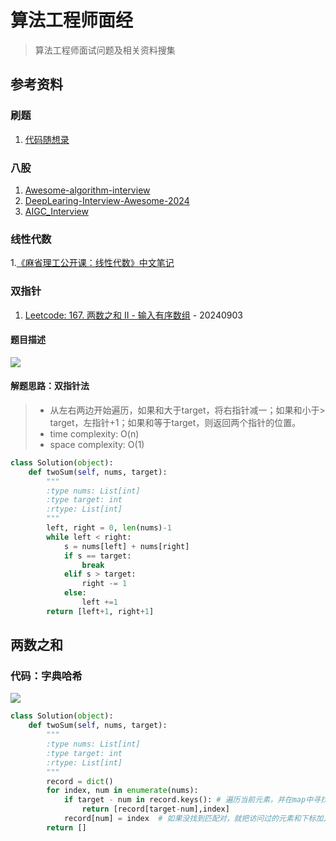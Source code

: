 # 算法工程师面经

> 算法工程师面试问题及相关资料搜集

## 参考资料

### 刷题

1. [代码随想录](https://programmercarl.com/)

### 八股

1. [Awesome-algorithm-interview](https://github.com/lcylmhlcy/Awesome-algorithm-interview/tree/master)
2. [DeepLearing-Interview-Awesome-2024](https://github.com/315386775/DeepLearing-Interview-Awesome-2024)
3. [AIGC_Interview](https://github.com/EmbraceAGI/AIGC_Interview)

### 线性代数

1.[《麻省理工公开课：线性代数》中文笔记](https://github.com/MLNLP-World/MIT-Linear-Algebra-Notes)






### 双指针
1. [Leetcode: 167. 两数之和 II - 输入有序数组](https://leetcode.cn/problems/two-sum-ii-input-array-is-sorted/description/) - 20240903

#### 题目描述

![](https://ossjiyaoliu.oss-cn-beijing.aliyuncs.com/uPic/B7k1v5.png)

#### 解题思路：**双指针法**
> - 从左右两边开始遍历，如果和大于target，将右指针减一；如果和小于> target，左指针+1；如果和等于target，则返回两个指针的位置。
> - time complexity: O(n)
> - space complexity: O(1)

```python
class Solution(object):
    def twoSum(self, nums, target):
        """
        :type nums: List[int]
        :type target: int
        :rtype: List[int]
        """
        left, right = 0, len(nums)-1
        while left < right:
            s = nums[left] + nums[right]
            if s == target:
                break
            elif s > target:
                right -= 1
            else:
                left +=1
        return [left+1, right+1]
```

## 两数之和

### 代码：字典哈希

![](https://ossjiyaoliu.oss-cn-beijing.aliyuncs.com/uPic/j8U35q.png)

```python
class Solution(object):
    def twoSum(self, nums, target):
        """
        :type nums: List[int]
        :type target: int
        :rtype: List[int]
        """
        record = dict()
        for index, num in enumerate(nums):
            if target - num in record.keys(): # 遍历当前元素，并在map中寻找是否有匹配的key
                return [record[target-num],index]
            record[num] = index  # 如果没找到匹配对，就把访问过的元素和下标加入到map中
        return []
```